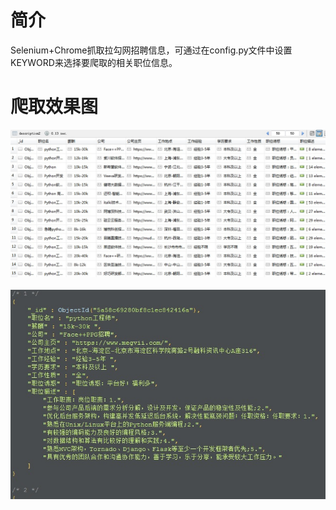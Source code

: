 ﻿简介
 ===
Selenium+Chrome抓取拉勾网招聘信息，可通过在config.py文件中设置KEYWORD来选择要爬取的相关职位信息。

爬取效果图
===
![](https://github.com/Hsck/LaGou/raw/master/picture/1.jpg)
<br><br/>
![](https://github.com/Hsck/LaGou/raw/master/picture/2.jpg)
